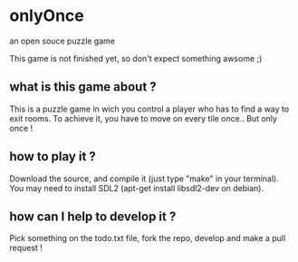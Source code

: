 # onlyOnce
an open souce puzzle game

This game is not finished yet, so don't expect something awsome ;)

## what is this game about ?
This is a puzzle game in wich you control a player who has to find a way to exit rooms. To achieve it, you have to move on every tile once.. But only once !

## how to play it ?
Download the source, and compile it (just type "make" in your terminal). You may need to install SDL2 (apt-get install libsdl2-dev on debian).

## how can I help to develop it ?
Pick something on the todo.txt file, fork the repo, develop and make a pull request !

